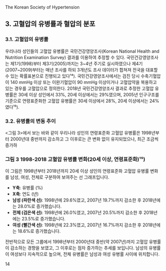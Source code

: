 The Korean Society of Hypertension

## 3. 고혈압의 유병률과 혈압의 분포

### 3.1. 고혈압의 유병률

우리나라 성인들의 고혈압 유병률은 국민건강영양조사(Korean National Health and Nutrition Examination Survey) 결과를 이용하여 추정할 수 있다. 국민건강영양조사는 제1기(1998)부터 제3기(2005)까지는 3~4년 주기로 실시하였으나 제4기(2007~2009)부터는 매년 조사를 하되 3개년도 조사 데이터가 합쳐져 전국을 대표할 수 있는 확률표본으로 진행되고 있다¹⁴). 국민건강영양조사에서는 검진 당시 수축기혈압이 140 mmHg 이상 또는 이완기혈압이 90 mmHg 이상이거나 고혈압약을 복용하고 있는 경우를 고혈압으로 정의한다. 2018년 국민건강영양조사 결과로 추정한 고혈압 유병률은 30세 이상 성인에서 33%, 20세 이상에서는 29%였으며, 2005년 인구구조를 기준으로 연령표준화한 고혈압 유병률은 30세 이상에서 28%, 20세 이상에서는 24%였다¹⁵).

### 3.2. 유병률의 변동 추이

<그림 3>에서 보는 바와 같이 우리나라 성인의 연령표준화 고혈압 유병률은 1998년부터 2000년대 중반까지 감소하고 그 이후로는 큰 변화 없이 유지되었으나, 최근 조금씩 증가하

### 그림 3 1998-2018 고혈압 유병률 변화(20세 이상, 연령표준화)¹⁵)
이 그림은 1998년부터 2018년까지 20세 이상 성인의 연령표준화 고혈압 유병률 변화를 남성, 여성, 전체로 구분하여 보여주는 선 그래프입니다.
- **Y축**: 유병률 (%)
- **X축**: 연도 (년)
- **남성 (파란색 선)**: 1998년에 29.6%였고, 2007년 19.7%까지 감소한 후 2018년에는 28.0%로 증가했습니다.
- **전체 (검은색 선)**: 1998년에 26.0%였고, 2007년 20.5%까지 감소한 후 2018년에는 23.5%로 증가했습니다.
- **여성 (빨간색 선)**: 1998년에 22.3%였고, 2007년 16.7%까지 감소한 후 2018년에는 18.6%로 증가했습니다.

전반적으로 모든 그룹에서 1998년부터 2000년대 중반(약 2007년)까지 고혈압 유병률이 감소하는 경향을 보였고, 그 이후로는 점차 증가하는 추세를 보입니다. 남성의 유병률이 여성보다 지속적으로 높으며, 전체 유병률은 남성과 여성 유병률 사이에 위치합니다.

<PAGE>14
